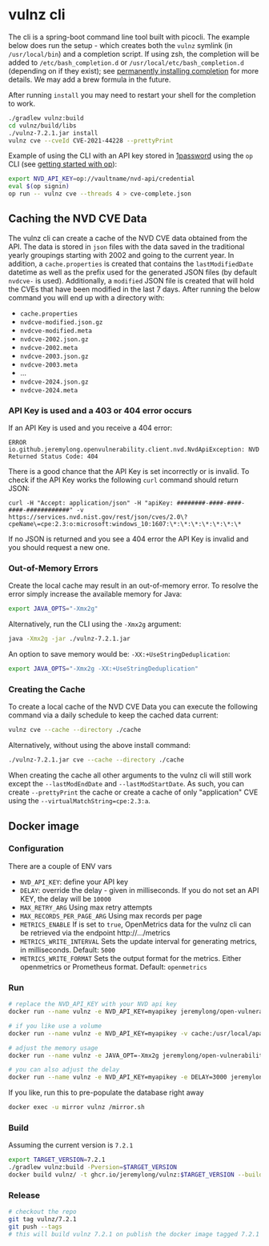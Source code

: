 # vulnz cli

The cli is a spring-boot command line tool built with picocli. The example
below does run the setup - which creates both the `vulnz` symlink (in `/usr/local/bin`)
and a completion script. If using zsh, the completion will be added to 
`/etc/bash_completion.d` or `/usr/local/etc/bash_completion.d` (depending
on if they exist); see [permanently installing completion](https://picocli.info/autocomplete.html#_installing_completion_scripts_permanently_in_bashzsh)
for more details. We may add a brew formula in the future.

After running `install` you may need to restart your shell for the completion to work.

```bash
./gradlew vulnz:build
cd vulnz/build/libs
./vulnz-7.2.1.jar install
vulnz cve --cveId CVE-2021-44228 --prettyPrint
```

Example of using the CLI with an API key stored in [1password](https://1password.com/) using
the `op` CLI (see [getting started with op](https://developer.1password.com/docs/cli/get-started/)):

```bash
export NVD_API_KEY=op://vaultname/nvd-api/credential
eval $(op signin)
op run -- vulnz cve --threads 4 > cve-complete.json
```

## Caching the NVD CVE Data

The vulnz cli can create a cache of the NVD CVE data obtained from the API. The
data is stored in `json` files with the data saved in the traditional yearly groupings
starting with 2002 and going to the current year. In addition, a `cache.properties` is
created that contains the `lastModifiedDate` datetime as well as the prefix used for the
generated JSON files (by default `nvdcve-` is used). Additionally, a `modified` JSON file
is created that will hold the CVEs that have been modified in the last 7 days. After running
the below command you will end up with a directory with:

- `cache.properties`
- `nvdcve-modified.json.gz`
- `nvdcve-modified.meta`
- `nvdcve-2002.json.gz`
- `nvdcve-2002.meta`
- `nvdcve-2003.json.gz`
- `nvdcve-2003.meta`
- ...
- `nvdcve-2024.json.gz`
- `nvdcve-2024.meta`

### API Key is used and a 403 or 404 error occurs

If an API Key is used and you receive a 404 error:

```
ERROR
io.github.jeremylong.openvulnerability.client.nvd.NvdApiException: NVD Returned Status Code: 404
```

There is a good chance that the API Key is set incorrectly or is invalid. To check if the API Key works
the following `curl` command should return JSON:

```
curl -H "Accept: application/json" -H "apiKey: ########-####-####-####-############" -v https://services.nvd.nist.gov/rest/json/cves/2.0\?cpeName\=cpe:2.3:o:microsoft:windows_10:1607:\*:\*:\*:\*:\*:\*:\*
```

If no JSON is returned and you see a 404 error the API Key is invalid and you should request a new one.

### Out-of-Memory Errors

Create the local cache may result in an out-of-memory error. To resolve the
error simply increase the available memory for Java:

```bash
export JAVA_OPTS="-Xmx2g"
```

Alternatively, run the CLI using the `-Xmx2g` argument:

```bash
java -Xmx2g -jar ./vulnz-7.2.1.jar
```

An option to save memory would be: `-XX:+UseStringDeduplication`:
```bash
export JAVA_OPTS="-Xmx2g -XX:+UseStringDeduplication"
```

### Creating the Cache

To create a local cache of the NVD CVE Data you can execute the following command
via a daily schedule to keep the cached data current:

```bash
vulnz cve --cache --directory ./cache 
```

Alternatively, without using the above install command:

```bash
./vulnz-7.2.1.jar cve --cache --directory ./cache
```

When creating the cache all other arguments to the vulnz cli
will still work except the `--lastModEndDate` and `--lastModStartDate`.
As such, you can create `--prettyPrint` the cache or create a cache
of only "application" CVE using the `--virtualMatchString=cpe:2.3:a`.

## Docker image

### Configuration

There are a couple of ENV vars

- `NVD_API_KEY`: define your API key
- `DELAY`: override the delay - given in milliseconds. If you do not set an API KEY, the delay will be `10000`
- `MAX_RETRY_ARG` Using max retry attempts
- `MAX_RECORDS_PER_PAGE_ARG` Using max records per page
- `METRICS_ENABLE` If is set to `true`, OpenMetrics data for the vulnz cli can be retrieved via the endpoint http://.../metrics
- `METRICS_WRITE_INTERVAL` Sets the update interval for generating metrics, in milliseconds. Default: `5000`
- `METRICS_WRITE_FORMAT` Sets the output format for the metrics. Either openmetrics or Prometheus format. Default: `openmetrics`

### Run

```bash
# replace the NVD_API_KEY with your NVD api key
docker run --name vulnz -e NVD_API_KEY=myapikey jeremylong/open-vulnerability-data-mirror:v7.2.1 

# if you like use a volume 
docker run --name vulnz -e NVD_API_KEY=myapikey -v cache:/usr/local/apache2/htdocs jeremylong/open-vulnerability-data-mirror:v7.2.1

# adjust the memory usage
docker run --name vulnz -e JAVA_OPT=-Xmx2g jeremylong/open-vulnerability-data-mirror:v7.2.1

# you can also adjust the delay 
docker run --name vulnz -e NVD_API_KEY=myapikey -e DELAY=3000 jeremylong/open-vulnerability-data-mirror:v7.2.1 

```

If you like, run this to pre-populate the database right away

```bash
docker exec -u mirror vulnz /mirror.sh
```

### Build

Assuming the current version is `7.2.1`

```bash
export TARGET_VERSION=7.2.1
./gradlew vulnz:build -Pversion=$TARGET_VERSION
docker build vulnz/ -t ghcr.io/jeremylong/vulnz:$TARGET_VERSION --build-arg BUILD_VERSION=$TARGET_VERSION
```

### Release

```bash
# checkout the repo
git tag vulnz/7.2.1
git push --tags
# this will build vulnz 7.2.1 on publish the docker image tagged 7.2.1 
```
